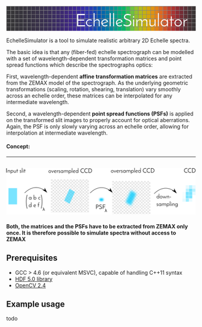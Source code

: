 ![EchelleSimulator](https://github.com/Stuermer/EchelleSimulator/blob/master/doc/logo.png "Echelle Simulator")


EchelleSimulator is a tool to simulate realistic arbitrary 2D Echelle spectra. 


The basic idea is that any (fiber-fed) echelle spectrograph can be modelled with a set of wavelength-dependent transformation matrices and point spread functions which describe the spectrographs optics:

First, wavelength-dependent **affine transformation matrices** are extracted from the ZEMAX model of the spectrograph. As the underlying geometric transformations (scaling, rotation, shearing, translation) vary smoothly across an echelle order, these matrices can be interpolated for any intermediate wavelength.

Second, a wavelength-dependent **point spread functions (PSFs)** is applied on the transformed slit images to properly account for optical aberrations. Again, the PSF is only slowly varying across an echelle order, allowing for interpolation at intermediate wavelength.

#### Concept:
---
![Echelle simulation](https://github.com/Stuermer/EchelleSimulator/blob/master/doc/intro.png "Echelle simulation")
---

**Both, the matrices and the PSFs have to be extracted from ZEMAX only once. It is therefore possible to simulate spectra without access to ZEMAX**


## Prerequisites
 * GCC > 4.6 (or equivalent MSVC), capable of handling C++11 syntax
 * [HDF 5.0 library](https://www.hdfgroup.org/hdf5/)
 * [OpenCV 2.4](http://opencv.org/)
 
## Example usage
  todo
 
